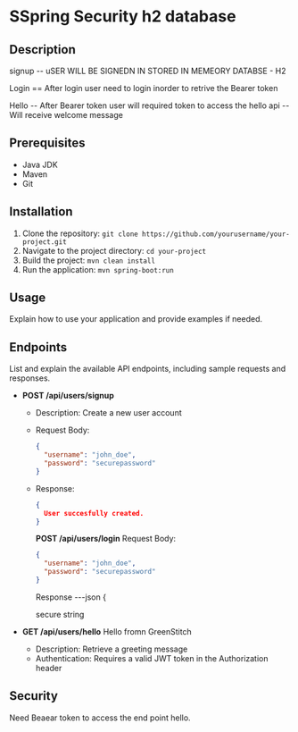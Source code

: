 # SSpring Security h2 database

## Description

signup 
    -- uSER WILL BE SIGNEDN IN STORED IN MEMEORY DATABSE - H2

Login
    ==  After login user need to login inorder to retrive the Bearer token

 Hello
    -- After Bearer token user will required token to access the hello api 
    -- Will receive welcome message 



## Prerequisites

- Java JDK 
- Maven 
- Git

## Installation

1. Clone the repository: `git clone https://github.com/yourusername/your-project.git`
2. Navigate to the project directory: `cd your-project`
3. Build the project: `mvn clean install`
4. Run the application: `mvn spring-boot:run`

## Usage

Explain how to use your application and provide examples if needed.


## Endpoints

List and explain the available API endpoints, including sample requests and responses.

- **POST /api/users/signup**
  - Description: Create a new user account
  - Request Body:
    ```json
    {
      "username": "john_doe",
      "password": "securepassword"
    }
    ```
  - Response:
    ```json
    {
      User succesfully created.
    }
    ```

    **POST /api/users/login**
    Request Body:
    ```json
    {
      "username": "john_doe",
      "password": "securepassword"
    }
    ```
    Response
    ---json
    {

    secure string

- **GET /api/users/hello**
  Hello fromn GreenStitch


  - Description: Retrieve a greeting message
  - Authentication: Requires a valid JWT token in the Authorization header

## Security

Need Beaear token to access the end point hello.

